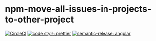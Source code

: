 # npm-move-all-issues-in-projects-to-other-project
[![CircleCI](https://dl.circleci.com/status-badge/img/gh/HiromiShikata/npm-move-all-issues-in-projects-to-other-project/tree/main.svg?style=svg)](https://dl.circleci.com/status-badge/redirect/gh/HiromiShikata/npm-move-all-issues-in-projects-to-other-project/tree/main)
[![code style: prettier](https://img.shields.io/badge/code_style-prettier-ff69b4.svg?style=flat-square)](https://github.com/prettier/prettier)
[![semantic-release: angular](https://img.shields.io/badge/semantic--release-angular-e10079?logo=semantic-release)](https://github.com/semantic-release/semantic-release)
